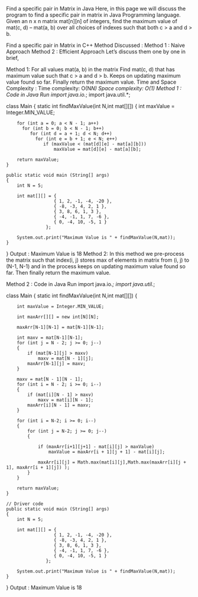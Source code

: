 Find a specific pair in Matrix in Java
Here, in this page we will discuss the program to find a specific pair in matrix in Java Programming language. Given an n x n matrix mat[n][n] of integers, find the maximum value of mat(c, d) – mat(a, b) over all choices of indexes such that both c > a and d > b.

Find a specific pair in Matrix in C++
Method Discussed :
Method 1 : Naive Approach
Method 2 : Efficient Approach
Let’s discuss them one by one in brief,

Method 1:
For all values mat(a, b) in the matrix
Find mat(c, d) that has maximum value such that c > a and d > b.
Keeps on updating maximum value found so far.
Finally return the maximum value.
Time and Space Complexity :
Time complexity: O(N*N)
Space complexity: O(1)
Method 1 : Code in Java
Run
import java.io.*;
import java.util.*;
  
class Main
{
    static int findMaxValue(int N,int mat[][])
    {
        int maxValue = Integer.MIN_VALUE;
      
        for (int a = 0; a < N - 1; a++)
          for (int b = 0; b < N - 1; b++)
             for (int d = a + 1; d < N; d++)
               for (int e = b + 1; e < N; e++)
                  if (maxValue < (mat[d][e] - mat[a][b]))
                      maxValue = mat[d][e] - mat[a][b];
      
        return maxValue;
    }
      
    public static void main (String[] args)
    {
        int N = 5;
 
        int mat[][] = {
                      { 1, 2, -1, -4, -20 },
                      { -8, -3, 4, 2, 1 },
                      { 3, 8, 6, 1, 3 },
                      { -4, -1, 1, 7, -6 },
                      { 0, -4, 10, -5, 1 }
                   };
 
        System.out.print("Maximum Value is " + findMaxValue(N,mat));
    }
}
Output :
Maximum Value is 18
Method 2:
In this method we pre-process the matrix such that index(i, j) stores max of elements in matrix from (i, j) to (N-1, N-1) and in the process keeps on updating maximum value found so far. Then finally return the maximum value.

Method 2 : Code in Java
Run
import java.io.*;
import java.util.*;
  
class Main
{
    static int findMaxValue(int N,int mat[][])
    {

        int maxValue = Integer.MIN_VALUE;
      
        int maxArr[][] = new int[N][N];
      
        maxArr[N-1][N-1] = mat[N-1][N-1];
      
        int maxv = mat[N-1][N-1];  
        for (int j = N - 2; j >= 0; j--)
        {
            if (mat[N-1][j] > maxv)
                maxv = mat[N - 1][j];
            maxArr[N-1][j] = maxv;
        }
      
        maxv = mat[N - 1][N - 1]; 
        for (int i = N - 2; i >= 0; i--)
        {
            if (mat[i][N - 1] > maxv)
                maxv = mat[i][N - 1];
            maxArr[i][N - 1] = maxv;
        }
      
        for (int i = N-2; i >= 0; i--)
        {
            for (int j = N-2; j >= 0; j--)
            {
                
                if (maxArr[i+1][j+1] - mat[i][j] > maxValue)
                    maxValue = maxArr[i + 1][j + 1] - mat[i][j];
      
                maxArr[i][j] = Math.max(mat[i][j],Math.max(maxArr[i][j + 1], maxArr[i + 1][j]) );
            }
        }
      
        return maxValue;
    }
     
    // Driver code
    public static void main (String[] args)
    {
        int N = 5;
 
        int mat[][] = {
                      { 1, 2, -1, -4, -20 },
                      { -8, -3, 4, 2, 1 },
                      { 3, 8, 6, 1, 3 },
                      { -4, -1, 1, 7, -6 },
                      { 0, -4, 10, -5, 1 }
                   };
 
        System.out.print("Maximum Value is " + findMaxValue(N,mat));
    }
}
Output :
Maximum Value is 18
